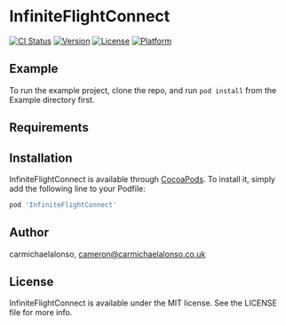 # InfiniteFlightConnect

[![CI Status](https://img.shields.io/travis/carmichaelalonso/InfiniteFlightConnect.svg?style=flat)](https://travis-ci.org/carmichaelalonso/InfiniteFlightConnect)
[![Version](https://img.shields.io/cocoapods/v/InfiniteFlightConnect.svg?style=flat)](https://cocoapods.org/pods/InfiniteFlightConnect)
[![License](https://img.shields.io/cocoapods/l/InfiniteFlightConnect.svg?style=flat)](https://cocoapods.org/pods/InfiniteFlightConnect)
[![Platform](https://img.shields.io/cocoapods/p/InfiniteFlightConnect.svg?style=flat)](https://cocoapods.org/pods/InfiniteFlightConnect)

## Example

To run the example project, clone the repo, and run `pod install` from the Example directory first.

## Requirements

## Installation

InfiniteFlightConnect is available through [CocoaPods](https://cocoapods.org). To install
it, simply add the following line to your Podfile:

```ruby
pod 'InfiniteFlightConnect'
```

## Author

carmichaelalonso, cameron@carmichaelalonso.co.uk

## License

InfiniteFlightConnect is available under the MIT license. See the LICENSE file for more info.
